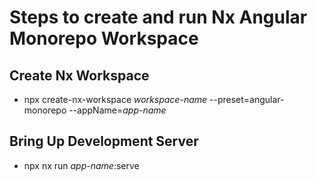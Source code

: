 # Steps to create and run Nx Angular Monorepo Workspace

## Create Nx Workspace
- npx create-nx-workspace _workspace-name_ --preset=angular-monorepo --appName=_app-name_

## Bring Up Development Server
- npx nx run _app-name_:serve
